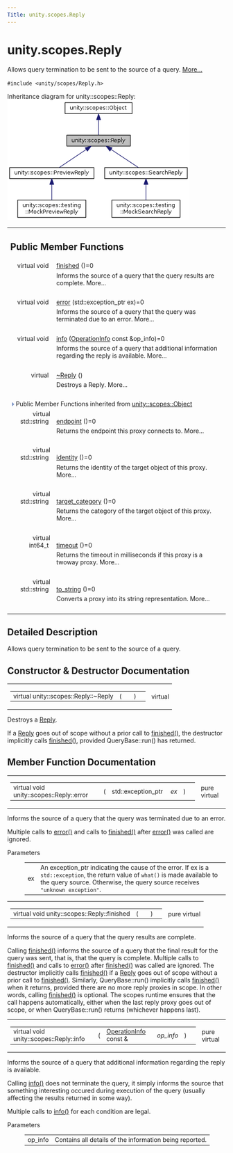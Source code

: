 ```yaml
---
Title: unity.scopes.Reply
---
```


# unity.scopes.Reply

<p>Allows query termination to be sent to the source of a query.  
<a href="#details">More...</a></p>
<p><code>#include &lt;unity/scopes/Reply.h&gt;</code></p>
Inheritance diagram for unity::scopes::Reply:
<img src="../../../media/classunity_1_1scopes_1_1_reply__inherit__graph.png" border="0" alt="Inheritance graph"/>
<table class="memberdecls">
<tr class="heading"><td colspan="2"><h2 class="groupheader">
Public Member Functions</h2></td></tr>
<tr class="memitem:a9ca653d5d7f7c97a781bc362f2af7749"><td class="memItemLeft" align="right" valign="top">virtual void&#160;</td><td class="memItemRight" valign="bottom"><a class="el" href="#a9ca653d5d7f7c97a781bc362f2af7749">finished</a> ()=0</td></tr>
<tr class="memdesc:a9ca653d5d7f7c97a781bc362f2af7749"><td class="mdescLeft">&#160;</td><td class="mdescRight">Informs the source of a query that the query results are complete.  More...<br /></td></tr>
<tr class="separator:a9ca653d5d7f7c97a781bc362f2af7749"><td class="memSeparator" colspan="2">&#160;</td></tr>
<tr class="memitem:a526c9cbb11f896210835fb3420324ba8"><td class="memItemLeft" align="right" valign="top">virtual void&#160;</td><td class="memItemRight" valign="bottom"><a class="el" href="#a526c9cbb11f896210835fb3420324ba8">error</a> (std::exception_ptr ex)=0</td></tr>
<tr class="memdesc:a526c9cbb11f896210835fb3420324ba8"><td class="mdescLeft">&#160;</td><td class="mdescRight">Informs the source of a query that the query was terminated due to an error.  More...<br /></td></tr>
<tr class="separator:a526c9cbb11f896210835fb3420324ba8"><td class="memSeparator" colspan="2">&#160;</td></tr>
<tr class="memitem:af35cbaba152e4919306f32b06bd81029"><td class="memItemLeft" align="right" valign="top">virtual void&#160;</td><td class="memItemRight" valign="bottom"><a class="el" href="#af35cbaba152e4919306f32b06bd81029">info</a> (<a class="el" href="unity.scopes.OperationInfo.md">OperationInfo</a> const &amp;op_info)=0</td></tr>
<tr class="memdesc:af35cbaba152e4919306f32b06bd81029"><td class="mdescLeft">&#160;</td><td class="mdescRight">Informs the source of a query that additional information regarding the reply is available.  More...<br /></td></tr>
<tr class="separator:af35cbaba152e4919306f32b06bd81029"><td class="memSeparator" colspan="2">&#160;</td></tr>
<tr class="memitem:a9f0cfeeee75a27e111ebd955523e1bb0"><td class="memItemLeft" align="right" valign="top">virtual&#160;</td><td class="memItemRight" valign="bottom"><a class="el" href="#a9f0cfeeee75a27e111ebd955523e1bb0">~Reply</a> ()</td></tr>
<tr class="memdesc:a9f0cfeeee75a27e111ebd955523e1bb0"><td class="mdescLeft">&#160;</td><td class="mdescRight">Destroys a Reply.  More...<br /></td></tr>
<tr class="separator:a9f0cfeeee75a27e111ebd955523e1bb0"><td class="memSeparator" colspan="2">&#160;</td></tr>
<tr class="inherit_header pub_methods_classunity_1_1scopes_1_1_object"><td colspan="2" onclick="javascript:toggleInherit('pub_methods_classunity_1_1scopes_1_1_object')"><img src="../../../media/closed.png" alt="-"/>&#160;Public Member Functions inherited from <a class="el" href="unity.scopes.Object.md">unity::scopes::Object</a></td></tr>
<tr class="memitem:ad7618cc9d878c40b389361d4acd473ae inherit pub_methods_classunity_1_1scopes_1_1_object"><td class="memItemLeft" align="right" valign="top">virtual std::string&#160;</td><td class="memItemRight" valign="bottom"><a class="el" href="unity.scopes.Object.md#ad7618cc9d878c40b389361d4acd473ae">endpoint</a> ()=0</td></tr>
<tr class="memdesc:ad7618cc9d878c40b389361d4acd473ae inherit pub_methods_classunity_1_1scopes_1_1_object"><td class="mdescLeft">&#160;</td><td class="mdescRight">Returns the endpoint this proxy connects to.  More...<br /></td></tr>
<tr class="separator:ad7618cc9d878c40b389361d4acd473ae inherit pub_methods_classunity_1_1scopes_1_1_object"><td class="memSeparator" colspan="2">&#160;</td></tr>
<tr class="memitem:a1b55aea886f0a68cb8a578f7ee0b1cfd inherit pub_methods_classunity_1_1scopes_1_1_object"><td class="memItemLeft" align="right" valign="top">virtual std::string&#160;</td><td class="memItemRight" valign="bottom"><a class="el" href="unity.scopes.Object.md#a1b55aea886f0a68cb8a578f7ee0b1cfd">identity</a> ()=0</td></tr>
<tr class="memdesc:a1b55aea886f0a68cb8a578f7ee0b1cfd inherit pub_methods_classunity_1_1scopes_1_1_object"><td class="mdescLeft">&#160;</td><td class="mdescRight">Returns the identity of the target object of this proxy.  More...<br /></td></tr>
<tr class="separator:a1b55aea886f0a68cb8a578f7ee0b1cfd inherit pub_methods_classunity_1_1scopes_1_1_object"><td class="memSeparator" colspan="2">&#160;</td></tr>
<tr class="memitem:a40a997516629df3dacca9742dbddd6cb inherit pub_methods_classunity_1_1scopes_1_1_object"><td class="memItemLeft" align="right" valign="top">virtual std::string&#160;</td><td class="memItemRight" valign="bottom"><a class="el" href="unity.scopes.Object.md#a40a997516629df3dacca9742dbddd6cb">target_category</a> ()=0</td></tr>
<tr class="memdesc:a40a997516629df3dacca9742dbddd6cb inherit pub_methods_classunity_1_1scopes_1_1_object"><td class="mdescLeft">&#160;</td><td class="mdescRight">Returns the category of the target object of this proxy.  More...<br /></td></tr>
<tr class="separator:a40a997516629df3dacca9742dbddd6cb inherit pub_methods_classunity_1_1scopes_1_1_object"><td class="memSeparator" colspan="2">&#160;</td></tr>
<tr class="memitem:a41d9839f1e3cbcd6d8baee0736feccab inherit pub_methods_classunity_1_1scopes_1_1_object"><td class="memItemLeft" align="right" valign="top">virtual int64_t&#160;</td><td class="memItemRight" valign="bottom"><a class="el" href="unity.scopes.Object.md#a41d9839f1e3cbcd6d8baee0736feccab">timeout</a> ()=0</td></tr>
<tr class="memdesc:a41d9839f1e3cbcd6d8baee0736feccab inherit pub_methods_classunity_1_1scopes_1_1_object"><td class="mdescLeft">&#160;</td><td class="mdescRight">Returns the timeout in milliseconds if this proxy is a twoway proxy.  More...<br /></td></tr>
<tr class="separator:a41d9839f1e3cbcd6d8baee0736feccab inherit pub_methods_classunity_1_1scopes_1_1_object"><td class="memSeparator" colspan="2">&#160;</td></tr>
<tr class="memitem:a9ae27e1f30dc755abcd796a1e8a25150 inherit pub_methods_classunity_1_1scopes_1_1_object"><td class="memItemLeft" align="right" valign="top">virtual std::string&#160;</td><td class="memItemRight" valign="bottom"><a class="el" href="unity.scopes.Object.md#a9ae27e1f30dc755abcd796a1e8a25150">to_string</a> ()=0</td></tr>
<tr class="memdesc:a9ae27e1f30dc755abcd796a1e8a25150 inherit pub_methods_classunity_1_1scopes_1_1_object"><td class="mdescLeft">&#160;</td><td class="mdescRight">Converts a proxy into its string representation.  More...<br /></td></tr>
<tr class="separator:a9ae27e1f30dc755abcd796a1e8a25150 inherit pub_methods_classunity_1_1scopes_1_1_object"><td class="memSeparator" colspan="2">&#160;</td></tr>
</table>
<a name="details" id="details"></a><h2 class="groupheader">Detailed Description</h2>
<p>Allows query termination to be sent to the source of a query. </p>
<h2 class="groupheader">Constructor &amp; Destructor Documentation</h2>
<table class="mlabels">
<tr>
<td class="mlabels-left">
<table class="memname">
<tr>
<td class="memname">virtual unity::scopes::Reply::~Reply </td>
<td>(</td>
<td class="paramname"></td><td>)</td>
<td></td>
</tr>
</table>
</td>
<td class="mlabels-right">
<span class="mlabels"><span class="mlabel">virtual</span></span>  </td>
</tr>
</table>
<p>Destroys a <a class="el" href="index.html" title="Allows query termination to be sent to the source of a query. ">Reply</a>. </p>
<p>If a <a class="el" href="index.html" title="Allows query termination to be sent to the source of a query. ">Reply</a> goes out of scope without a prior call to <a class="el" href="#a9ca653d5d7f7c97a781bc362f2af7749" title="Informs the source of a query that the query results are complete. ">finished()</a>, the destructor implicitly calls <a class="el" href="#a9ca653d5d7f7c97a781bc362f2af7749" title="Informs the source of a query that the query results are complete. ">finished()</a>, provided QueryBase::run() has returned. </p>
<h2 class="groupheader">Member Function Documentation</h2>
<table class="mlabels">
<tr>
<td class="mlabels-left">
<table class="memname">
<tr>
<td class="memname">virtual void unity::scopes::Reply::error </td>
<td>(</td>
<td class="paramtype">std::exception_ptr&#160;</td>
<td class="paramname"><em>ex</em></td><td>)</td>
<td></td>
</tr>
</table>
</td>
<td class="mlabels-right">
<span class="mlabels"><span class="mlabel">pure virtual</span></span>  </td>
</tr>
</table>
<p>Informs the source of a query that the query was terminated due to an error. </p>
<p>Multiple calls to <a class="el" href="#a526c9cbb11f896210835fb3420324ba8" title="Informs the source of a query that the query was terminated due to an error. ">error()</a> and calls to <a class="el" href="#a9ca653d5d7f7c97a781bc362f2af7749" title="Informs the source of a query that the query results are complete. ">finished()</a> after <a class="el" href="#a526c9cbb11f896210835fb3420324ba8" title="Informs the source of a query that the query was terminated due to an error. ">error()</a> was called are ignored. </p><dl class="params"><dt>Parameters</dt><dd>
<table class="params">
<tr><td class="paramname">ex</td><td>An exception_ptr indicating the cause of the error. If ex is a <code>std::exception</code>, the return value of <code>what()</code> is made available to the query source. Otherwise, the query source receives <code>"unknown exception"</code>. </td></tr>
</table>
</dd>
</dl>
<table class="mlabels">
<tr>
<td class="mlabels-left">
<table class="memname">
<tr>
<td class="memname">virtual void unity::scopes::Reply::finished </td>
<td>(</td>
<td class="paramname"></td><td>)</td>
<td></td>
</tr>
</table>
</td>
<td class="mlabels-right">
<span class="mlabels"><span class="mlabel">pure virtual</span></span>  </td>
</tr>
</table>
<p>Informs the source of a query that the query results are complete. </p>
<p>Calling <a class="el" href="#a9ca653d5d7f7c97a781bc362f2af7749" title="Informs the source of a query that the query results are complete. ">finished()</a> informs the source of a query that the final result for the query was sent, that is, that the query is complete. Multiple calls to <a class="el" href="#a9ca653d5d7f7c97a781bc362f2af7749" title="Informs the source of a query that the query results are complete. ">finished()</a> and calls to <a class="el" href="#a526c9cbb11f896210835fb3420324ba8" title="Informs the source of a query that the query was terminated due to an error. ">error()</a> after <a class="el" href="#a9ca653d5d7f7c97a781bc362f2af7749" title="Informs the source of a query that the query results are complete. ">finished()</a> was called are ignored. The destructor implicitly calls <a class="el" href="#a9ca653d5d7f7c97a781bc362f2af7749" title="Informs the source of a query that the query results are complete. ">finished()</a> if a <a class="el" href="index.html" title="Allows query termination to be sent to the source of a query. ">Reply</a> goes out of scope without a prior call to <a class="el" href="#a9ca653d5d7f7c97a781bc362f2af7749" title="Informs the source of a query that the query results are complete. ">finished()</a>. Similarly, QueryBase::run() implicitly calls <a class="el" href="#a9ca653d5d7f7c97a781bc362f2af7749" title="Informs the source of a query that the query results are complete. ">finished()</a> when it returns, provided there are no more reply proxies in scope. In other words, calling <a class="el" href="#a9ca653d5d7f7c97a781bc362f2af7749" title="Informs the source of a query that the query results are complete. ">finished()</a> is optional. The scopes runtime ensures that the call happens automatically, either when the last reply proxy goes out of scope, or when QueryBase::run() returns (whichever happens last). </p>
<table class="mlabels">
<tr>
<td class="mlabels-left">
<table class="memname">
<tr>
<td class="memname">virtual void unity::scopes::Reply::info </td>
<td>(</td>
<td class="paramtype"><a class="el" href="unity.scopes.OperationInfo.md">OperationInfo</a> const &amp;&#160;</td>
<td class="paramname"><em>op_info</em></td><td>)</td>
<td></td>
</tr>
</table>
</td>
<td class="mlabels-right">
<span class="mlabels"><span class="mlabel">pure virtual</span></span>  </td>
</tr>
</table>
<p>Informs the source of a query that additional information regarding the reply is available. </p>
<p>Calling <a class="el" href="#af35cbaba152e4919306f32b06bd81029" title="Informs the source of a query that additional information regarding the reply is available. ">info()</a> does not terminate the query, it simply informs the source that something interesting occured during execution of the query (usually affecting the results returned in some way).</p>
<p>Multiple calls to <a class="el" href="#af35cbaba152e4919306f32b06bd81029" title="Informs the source of a query that additional information regarding the reply is available. ">info()</a> for each condition are legal. </p><dl class="params"><dt>Parameters</dt><dd>
<table class="params">
<tr><td class="paramname">op_info</td><td>Contains all details of the information being reported. </td></tr>
</table>
</dd>
</dl>
